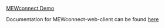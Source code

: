 [MEWconnect Demo](https://myetherwallet.github.io/MEWconnect-web-client/#/home)


Documentation for MEWconnect-web-client can be found [here](https://myetherwallet.github.io/MEWconnect-Protocol-Documentation/)

